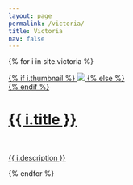 ```yaml
---
layout: page
permalink: /victoria/
title: Victoria
nav: false
---
```


{% for i in site.victoria %}

<div class="project"> 
    <div class="thumbnail">
        <a href="{{ i.url }}">
        {% if i.thumbnail %}
        <img class="thumbnail" src="{{ site.assets }}{{ i.thumbnail }}?nf_resize=smartcrop&w=250&h=250"/>
        {% else %}
        <div class="thumbnail blankbox"></div>
        {% endif %}
        <span>
            <h1>{{ i.title }}</h1>
            <br/>
            <p>{{ i.description }}</p>
        </span>
        </a>
    </div>
</div>


{% endfor %}
